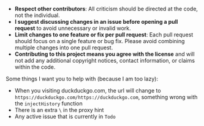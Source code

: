 - **Respect other contributors**: All criticism should be directed at the code, not the individual.
- **I suggest discussing changes in an issue before opening a pull request** to avoid unnecessary or invalid work.
- **Limit changes to one feature or fix per pull request**: Each pull request should focus on a single feature or bug fix. Please avoid combining multiple changes into one pull request.
- **Contributing to this project means you agree with the license** and will not add any additional copyright notices, contact information, or claims within the code.



Some things I want you to help with (because I am too lazy):
* When you visiting duckduckgo.com, the url will change to `https://duckduckgo.com/https://duckduckgo.com`, something wrong with the `injectHistory` function
* There is an extra `\` in the proxy hint
* Any active issue that is currently in `Todo`
